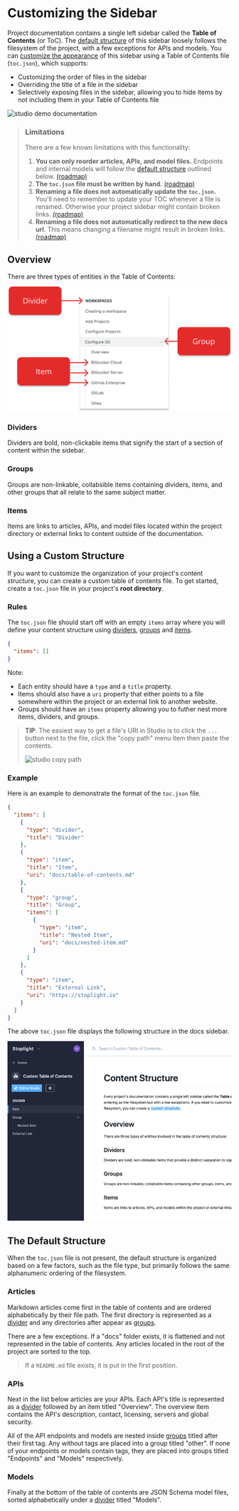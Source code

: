 # Customizing the Sidebar

Project documentation contains a single left sidebar called the **Table of Contents** (or ToC). The [default structure](#the-default-structure) of this sidebar loosely follows the filesystem of the project, with a few exceptions for APIs and models. You can [customize the appearance](#customizing-the-sidebar) of this sidebar using a Table of Contents file (`toc.json`), which supports:

- Customizing the order of files in the sidebar
- Overriding the title of a file in the sidebar
- Selectively exposing files in the sidebar, allowing you to hide items by not including them in your Table of Contents file

![studio demo documentation](../assets/images/studio-demo-docs.png)

> ### Limitations
> 
> There are a few known limitations with this functionality:
> 
> 1. **You can only reorder articles, APIs, and model files.** Endpoints and internal models will follow the [default structure](#the-default-structure) outlined below. [(roadmap)](https://roadmap.stoplight.io/c/110-custom-ordering-for-endpoints-and-models)
> 2. **The `toc.json` file must be written by hand.** [(roadmap)](https://roadmap.stoplight.io/c/112-table-of-contents-editor)
> 3. **Renaming a file does not automatically update the `toc.json`.** You'll need to remember to update your TOC whenever a file is renamed. Otherwise your project sidebar might contain broken links. [(roadmap)](https://roadmap.stoplight.io/c/96-automatically-rewrite-references-and-links-on-filename-change)
> 4. **Renaming a file does not automatically redirect to the new docs url**. This means changing a filename might result in broken links. [(roadmap)](https://roadmap.stoplight.io/c/68-automatic-redirects)
> 

## Overview

There are three types of entities in the Table of Contents:

![toc element overview](../assets/images/toc-overview.png)

### Dividers

Dividers are bold, non-clickable items that signify the start of a section of content within the sidebar.

### Groups

Groups are non-linkable, collabsible items containing dividers, items, and other groups that all relate to the same subject matter.

### Items

Items are links to articles, APIs, and model files located within the project directory or external links to content outside of the documentation.

## Using a Custom Structure

If you want to customize the organization of your project's content structure, you can create a custom table of contents file. To get started, create a `toc.json` file in your project's **root directory**.

### Rules

The `toc.json` file should start off with an empty `items` array where you will define your content structure using [dividers](#dividers), [groups](#groups) and [items](#items).

<!-- title: toc.json -->
```json
{
  "items": []
}
```

Note:

- Each entity should have a `type` and a `title` property. 
- Items should also have a `uri` property that either points to a file somewhere within the project or an external link to another website. 
- Groups should have an `items` property allowing you to futher nest more items, dividers, and groups.

> **TIP**: The easiest way to get a file's URI in Studio is to click the `...` button next to the file, click the "copy path" menu item then paste the contents.
>
> ![studio copy path](../assets/images/studio-copy-path.gif)

### Example

Here is an example to demonstrate the format of the `toc.json` file. 

<!--
title: toc.json
-->
```json
{
  "items": [
    {
      "type": "divider",
      "title": "Divider"
    },
    {
      "type": "item",
      "title": "Item",
      "uri": "docs/table-of-contents.md"
    },
    {
      "type": "group",
      "title": "Group",
      "items": [
        {
          "type": "item",
          "title": "Nested Item",
          "uri": "docs/nested-item.md"
        }
      ]
    },
    {
      "type": "item",
      "title": "External Link",
      "uri": "https://stoplight.io"
    }
  ]
}
```

The above `toc.json` file displays the following structure in the docs sidebar.

![custom toc example](../assets/images/custom-toc-example.png)


## The Default Structure

When the `toc.json` file is not present, the default structure is organized based on a few factors, such as the file type, but primarily follows the same alphanumeric ordering of the filesystem.

### Articles

Markdown articles come first in the table of contents and are ordered alphabetically by their file path. The first directory is represented as a [divider](#dividers) and any directories after appear as [groups](#groups). 

There are a few exceptions. If a "docs" folder exists, it is flattened and not represented in the table of contents. Any articles located in the root of the project are sorted to the top. 

> If a `README.md` file exists, it is put in the first position.

### APIs

Next in the list below articles are your APIs. Each API's title is represented as a [divider](#dividers) followed by an item titled "Overview". The overview item contains the API's description, contact, licensing, servers and global security. 

All of the API endpoints and models are nested inside [groups](#groups) titled after their first tag. Any without tags are placed into a group titled "other". If none of your endpoints or models contain tags, they are placed into groups titled "Endpoints" and "Models" respectively.

### Models

Finally at the bottom of the table of contents are JSON Schema model files, sorted alphabetically under a [divider](#dividers) titled "Models".

